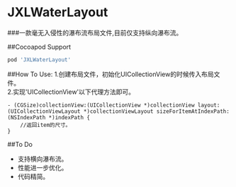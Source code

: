 # JXLWaterLayout

###一款毫无入侵性的瀑布流布局文件,目前仅支持纵向瀑布流。

##Cocoapod Support

```ruby
pod 'JXLWaterLayout'
```

##How To Use:
1.创建布局文件，初始化UICollectionView的时候传入布局文件。   
2.实现'UICollectionView'以下代理方法即可。

```objc
- (CGSize)collectionView:(UICollectionView *)collectionView layout:(UICollectionViewLayout *)collectionViewLayout sizeForItemAtIndexPath:(NSIndexPath *)indexPath {    
    //返回item的尺寸。    
}    
```

##To Do
- 支持横向瀑布流。
- 性能进一步优化。
- 代码精简。
